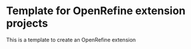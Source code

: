 Template for OpenRefine extension projects
=============================

This is a template to create an OpenRefine extension
